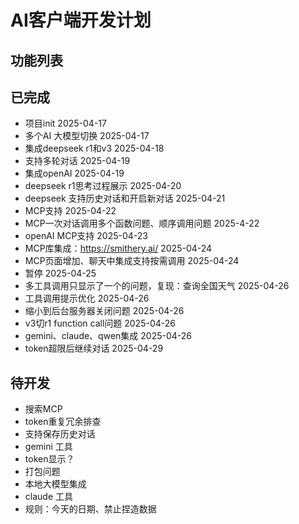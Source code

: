 # AI客户端开发计划

## 功能列表

## 已完成
- 项目init 2025-04-17
- 多个AI 大模型切换 2025-04-17
- 集成deepseek r1和v3 2025-04-18
- 支持多轮对话 2025-04-19
- 集成openAI 2025-04-19
- deepseek r1思考过程展示 2025-04-20
- deepseek 支持历史对话和开启新对话 2025-04-21
- MCP支持 2025-04-22
- MCP一次对话调用多个函数问题、顺序调用问题 2025-4-22
- openAI MCP支持 2025-04-23
- MCP库集成：https://smithery.ai/ 2025-04-24
- MCP页面增加、聊天中集成支持按需调用 2025-04-24
- 暂停 2025-04-25
- 多工具调用只显示了一个的问题，复现：查询全国天气 2025-04-26
- 工具调用提示优化 2025-04-26
- 缩小到后台服务器关闭问题 2025-04-26
- v3切r1 function call问题 2025-04-26
- gemini、claude、qwen集成 2025-04-26
- token超限后继续对话 2025-04-29

## 待开发
- 搜索MCP
- token重复冗余排查
- 支持保存历史对话
- gemini 工具
- token显示？
- 打包问题
- 本地大模型集成
- claude 工具
- 规则：今天的日期、禁止捏造数据
